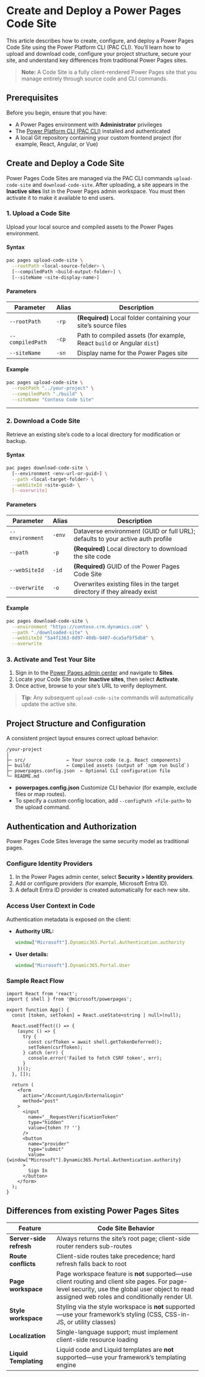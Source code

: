 # Create and Deploy a Power Pages Code Site

This article describes how to create, configure, and deploy a Power Pages Code Site using the Power Platform CLI (PAC CLI). You’ll learn how to upload and download code, configure your project structure, secure your site, and understand key differences from traditional Power Pages sites.

> **Note:** A Code Site is a fully client-rendered Power Pages site that you manage entirely through source code and CLI commands.


## Prerequisites

Before you begin, ensure that you have:

* A Power Pages environment with **Administrator** privileges
* The [Power Platform CLI (PAC CLI)](https://learn.microsoft.com/power-platform/developer/cli/introduction) installed and authenticated
* A local Git repository containing your custom frontend project (for example, React, Angular, or Vue)


## Create and Deploy a Code Site

Power Pages Code Sites are managed via the PAC CLI commands `upload-code-site` and `download-code-site`. After uploading, a site appears in the **Inactive sites** list in the Power Pages admin workspace. You must then activate it to make it available to end users.

### 1. Upload a Code Site

Upload your local source and compiled assets to the Power Pages environment.

#### Syntax

```bash
pac pages upload-code-site \
  --rootPath <local-source-folder> \
  [--compiledPath <build-output-folder>] \
  [--siteName <site-display-name>]
```

#### Parameters

| Parameter        | Alias | Description                                                            |
| ---------------- | ----- | ---------------------------------------------------------------------- |
| `--rootPath`     | `-rp` | **(Required)** Local folder containing your site’s source files        |
| `--compiledPath` | `-cp` | Path to compiled assets (for example, React `build` or Angular `dist`) |
| `--siteName`     | `-sn` | Display name for the Power Pages site                                  |

#### Example

```bash
pac pages upload-code-site \
  --rootPath "../your-project" \
  --compiledPath "./build" \
  --siteName "Contoso Code Site"
```

---

### 2. Download a Code Site

Retrieve an existing site’s code to a local directory for modification or backup.

#### Syntax

```bash
pac pages download-code-site \
  [--environment <env-url-or-guid>] \
  --path <local-target-folder> \
  --webSiteId <site-guid> \
  [--overwrite]
```

#### Parameters

| Parameter       | Alias  | Description                                                                    |
| --------------- | ------ | ------------------------------------------------------------------------------ |
| `--environment` | `-env` | Dataverse environment (GUID or full URL); defaults to your active auth profile |
| `--path`        | `-p`   | **(Required)** Local directory to download the site code                       |
| `--webSiteId`   | `-id`  | **(Required)** GUID of the Power Pages Code Site                               |
| `--overwrite`   | `-o`   | Overwrites existing files in the target directory if they already exist        |

#### Example

```bash
pac pages download-code-site \
  --environment "https://contoso.crm.dynamics.com" \
  --path "./downloaded-site" \
  --webSiteId "5a4f1363-8d97-40db-9407-dca5afbf5db8" \
  --overwrite
```


### 3. Activate and Test Your Site

1. Sign in to the [Power Pages admin center](https://make.powerpages.microsoft.com/) and navigate to **Sites**.
2. Locate your Code Site under **Inactive sites**, then select **Activate**.
3. Once active, browse to your site’s URL to verify deployment.

> **Tip:** Any subsequent `upload-code-site` commands will automatically update the active site.


## Project Structure and Configuration

A consistent project layout ensures correct upload behavior:

```
/your-project
│
├─ src/               ← Your source code (e.g. React components)
├─ build/             ← Compiled assets (output of `npm run build`)
├─ powerpages.config.json  ← Optional CLI configuration file
└─ README.md
```

* **powerpages.config.json**
  Customize CLI behavior (for example, exclude files or map routes).
* To specify a custom config location, add `--configPath <file-path>` to the upload command.


## Authentication and Authorization

Power Pages Code Sites leverage the same security model as traditional pages.

### Configure Identity Providers

1. In the Power Pages admin center, select **Security > Identity providers**.
2. Add or configure providers (for example, Microsoft Entra ID).
3. A default Entra ID provider is created automatically for each new site.

### Access User Context in Code

Authentication metadata is exposed on the client:

* **Authority URL:**

  ```js
  window["Microsoft"].Dynamic365.Portal.Authentication.authority
  ```
* **User details:**

  ```js
  window["Microsoft"].Dynamic365.Portal.User
  ```

### Sample React Flow

```tsx
import React from 'react';
import { shell } from '@microsoft/powerpages';

export function App() {
  const [token, setToken] = React.useState<string | null>(null);

  React.useEffect(() => {
    (async () => {
      try {
        const csrfToken = await shell.getTokenDeferred();
        setToken(csrfToken);
      } catch (err) {
        console.error('Failed to fetch CSRF token', err);
      }
    })();
  }, []);

  return (
    <form
      action="/Account/Login/ExternalLogin"
      method="post"
    >
      <input
        name="__RequestVerificationToken"
        type="hidden"
        value={token ?? ''}
      />
      <button
        name="provider"
        type="submit"
        value={window["Microsoft"].Dynamic365.Portal.Authentication.authority}
      >
        Sign In
      </button>
    </form>
  );
}
```

## Differences from existing Power Pages Sites

| Feature                 | Code Site Behavior                                                            |
| ----------------------- | ----------------------------------------------------------------------------- |
| **Server-side refresh** | Always returns the site’s root page; client-side router renders sub-routes    |
| **Route conflicts**     | Client-side routes take precedence; hard refresh falls back to root           |
| **Page workspace**      | Page workspace feature is **not** supported—use client routing and client site pages. For page-level security, use the global user object to read assigned web roles and conditionally render UI. |
| **Style workspace**     | Styling via the style workspace is **not** supported—use your framework’s styling (CSS, CSS-in-JS, or utility classes) |
| **Localization**        | Single-language support; must implement client-side resource loading          |
| **Liquid Templating**   | Liquid code and Liquid templates are **not** supported—use your framework’s templating engine |


